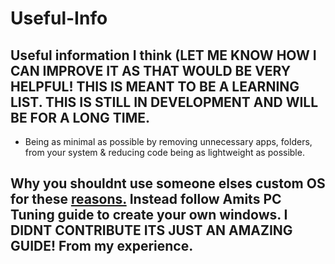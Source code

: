 # Useful-Info
## Useful information I think (LET ME KNOW HOW I CAN IMPROVE IT AS THAT WOULD BE VERY HELPFUL! THIS IS MEANT TO BE A LEARNING LIST. THIS IS STILL IN DEVELOPMENT AND WILL BE FOR A LONG TIME.

- Being as minimal as possible by removing unnecessary apps, folders, from your system & reducing code being as lightweight as possible.

## Why you shouldnt use someone elses custom OS for these [reasons.](/Dont-use-customos.md) Instead follow Amits PC Tuning guide to create your own windows. I DIDNT CONTRIBUTE ITS JUST AN AMAZING GUIDE! From my experience.
